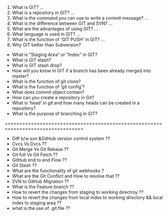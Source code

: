1) What is GIT? ...
2) What is a repository in GIT? ...
3) What is the command you can use to write a commit message? ...
4) What is the difference between GIT and SVN? ...
5) What are the advantages of using GIT? ...
6) What language is used in GIT? ...
7) What is the function of 'GIT PUSH' in GIT? ...
8) Why GIT better than Subversion?
- What is “Staging Area” or “Index” in GIT?
- What is GIT stash?
- What is GIT stash drop?
- How will you know in GIT if a branch has been already merged into master?
- What is the function of git clone?
- What is the function of ‘git config’?
- What does commit object contain?
- How can you create a repository in Git?
- What is ‘head’ in git and how many heads can be created in a repository?
- What is the purpose of branching in GIT?


=================================================================================
-  Diff b/w svn &GitHub version control system ??
-  Cvcs Vs Dvcs ??
-  Git Merge Vs Git Rebase ??
-  Git full Vs Git Fetch ??
-  GitHub end to end Flow  ??
-  Git Stash ??
-  What are the functionality of git webhooks ?
-  What are the Git Conflict and How to resolve that ??
-  SVN to GitHub Migration ??
-  What is the Feature branch ??
-  How to revert the changes from staging to working directroy ??
-  How to revert the changes from local index to working directory && local index to staging area ??
-  what is the use of .git file ??
